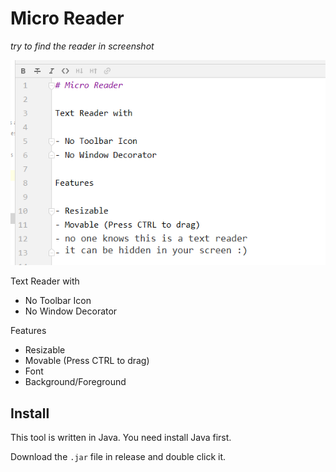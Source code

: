 # Micro Reader

_try to find the reader in screenshot_

![screenshot](./doc/screenshot.png)

Text Reader with

- No Toolbar Icon
- No Window Decorator

Features

- Resizable
- Movable (Press CTRL to drag)
- Font
- Background/Foreground

## Install

This tool is written in Java. You need install Java first.

Download the `.jar` file in release and double click it. 